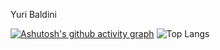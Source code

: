 Yuri Baldini

[![Ashutosh's github activity graph](https://github-readme-activity-graph.vercel.app/graph?username=baldiniyuri)](https://github.com/ashutosh00710/github-readme-activity-graph)
![Top Langs](https://github-readme-stats.vercel.app/api/top-langs/?username=baldiniyuri&layout=compact)


<!--
**baldiniyuri/baldiniyuri** is a ✨ _special_ ✨ repository because its `README.md` (this file) appears on your GitHub profile.

Here are some ideas to get you started:

- 🔭 I’m currently working on ...
- 🌱 I’m currently learning ...
- 👯 I’m looking to collaborate on ...
- 🤔 I’m looking for help with ...
- 💬 Ask me about ...
- 📫 How to reach me: ...
- 😄 Pronouns: ...
- ⚡ Fun fact: ...
-->
